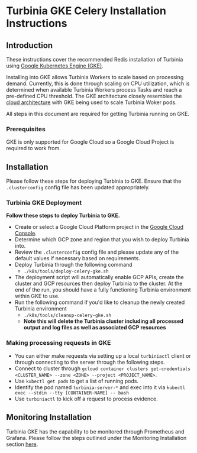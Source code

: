 # Turbinia GKE Celery Installation Instructions

## **Introduction**

These instructions cover the recommended Redis installation of Turbinia using [Google Kubernetes Engine (GKE)](https://cloud.google.com/kubernetes-engine).

Installing into GKE allows Turbinia Workers to scale based on processing demand. Currently, this is done through scaling on CPU utilization, which is determined when available Turbinia Workers process Tasks and reach a pre-defined CPU threshold. The GKE architecture closely resembles the [cloud architecture](how-it-works.md) with GKE being used to scale Turbinia Woker pods.

All steps in this document are required for getting Turbinia running on GKE.

### **Prerequisites**

GKE is only supported for Google Cloud so a Google Cloud Project is required to work from.

## **Installation**

Please follow these steps for deploying Turbinia to GKE. Ensure that the `.clusterconfig` config file has been updated appropriately.

### **Turbinia GKE Deployment**

**Follow these steps to deploy Turbinia to GKE.**

- Create or select a Google Cloud Platform project in the
  [Google Cloud Console](https://console.cloud.google.com).
- Determine which GCP zone and region that you wish to deploy Turbinia into.
- Review the `.clusterconfig` config file and please update any of the default values if necessary based on requirements.
- Deploy Turbinia through the following command
  - `./k8s/tools/deploy-celery-gke.sh`
- The deployment script will automatically enable GCP APIs, create the cluster and GCP resources then deploy Turbinia to the cluster. At the end of the run, you should have a fully functioning Turbinia environment within GKE to use.
- Run the following command if you'd like to cleanup the newly created Turbinia environment
  - `./k8s/tools/cleanup-celery-gke.sh`
  - **Note this will delete the Turbinia cluster including all processed output and log files as well as associated GCP resources**

### **Making processing requests in GKE**

- You can either make requests via setting up a local `turbiniactl` client or through connecting to the server through the following steps.
- Connect to cluster through `gcloud container clusters get-credentials <CLUSTER_NAME> --zone <ZONE> --project <PROJECT_NAME>`.
- Use `kubectl get pods` to get a list of running pods.
- Identify the pod named `turbinia-server-*` and exec into it via `kubectl exec --stdin --tty [CONTAINER-NAME] -- bash`
- Use `turbiniactl` to kick off a request to process evidence.

## **Monitoring Installation**

Turbinia GKE has the capability to be monitored through Prometheus and Grafana. Please follow the steps outlined under the Monitoring Installation section [here](install-gke-monitoring-manual.md).
